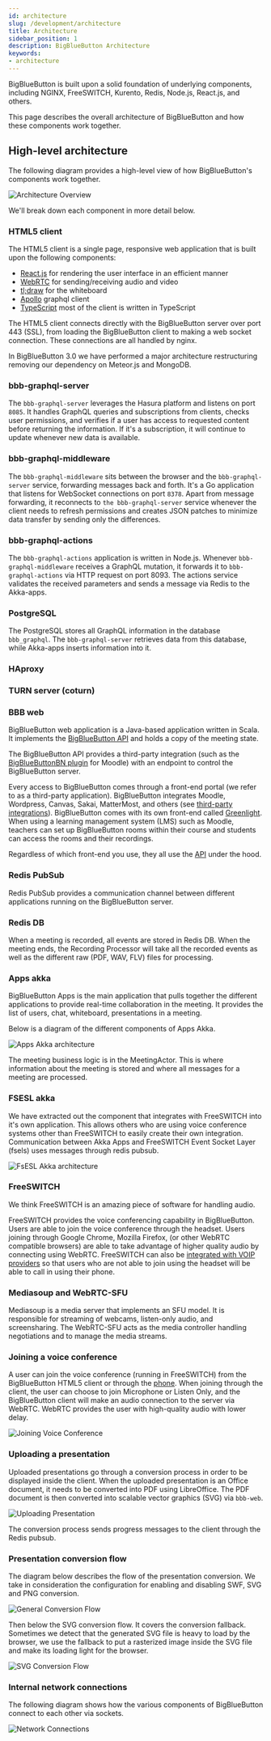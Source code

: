 ```yaml
---
id: architecture
slug: /development/architecture
title: Architecture
sidebar_position: 1
description: BigBlueButton Architecture
keywords:
- architecture
---
```


BigBlueButton is built upon a solid foundation of underlying components, including NGINX, FreeSWITCH, Kurento, Redis, Node.js, React.js, and others.

This page describes the overall architecture of BigBlueButton and how these components work together.

## High-level architecture

The following diagram provides a high-level view of how BigBlueButton's components work together.

![Architecture Overview](/img/diagrams/BBB30arch.drawio.png)

We'll break down each component in more detail below.

### HTML5 client

The HTML5 client is a single page, responsive web application that is built upon the following components:

- [React.js](https://facebook.github.io/react/) for rendering the user interface in an efficient manner
- [WebRTC](https://webrtc.org/) for sending/receiving audio and video
- [tl;draw](https://www.tldraw.com/) for the whiteboard
- [Apollo](https://www.apollographql.com/) graphql client
- [TypeScript](https://www.typescriptlang.org/) most of the client is written in TypeScript

The HTML5 client connects directly with the BigBlueButton server over port 443 (SSL), from loading the BigBlueButton client to making a web socket connection. These connections are all handled by nginx.

In BigBlueButton 3.0 we have performed a major architecture restructuring removing our dependency on Meteor.js and MongoDB.

### bbb-graphql-server

The `bbb-graphql-server` leverages the Hasura platform and listens on port `8085`. It handles GraphQL queries and subscriptions from clients, checks user permissions, and verifies if a user has access to requested content before returning the information. If it's a subscription, it will continue to update whenever new data is available.

### bbb-graphql-middleware

The `bbb-graphql-middleware` sits between the browser and the `bbb-graphql-server` service, forwarding messages back and forth. It's a Go application that listens for WebSocket connections on port `8378`. Apart from message forwarding, it reconnects to `the bbb-graphql-server` service whenever the client needs to refresh permissions and creates JSON patches to minimize data transfer by sending only the differences.

### bbb-graphql-actions

The `bbb-graphql-actions` application is written in Node.js. Whenever `bbb-graphql-middleware` receives a GraphQL mutation, it forwards it to `bbb-graphql-actions` via HTTP request on port 8093. The actions service validates the received parameters and sends a message via Redis to the Akka-apps.

### PostgreSQL

The PostgreSQL stores all GraphQL information in the database `bbb_graphql`. The `bbb-graphql-server` retrieves data from this database, while Akka-apps inserts information into it.

### HAproxy

<!-- TODO add info --->

### TURN server (coturn)

<!-- TODO add info --->

### BBB web

BigBlueButton web application is a Java-based application written in Scala. It implements the [BigBlueButton API](/development/api) and holds a copy of the meeting state.

The BigBlueButton API provides a third-party integration (such as the [BigBlueButtonBN plugin](https://moodle.org/plugins/mod_bigbluebuttonbn) for Moodle) with an endpoint to control the BigBlueButton server.

Every access to BigBlueButton comes through a front-end portal (we refer to as a third-party application). BigBlueButton integrates Moodle, Wordpress, Canvas, Sakai, MatterMost, and others (see [third-party integrations](https://bigbluebutton.org/schools/integrations/)). BigBlueButton comes with its own front-end called [Greenlight](/greenlight/v3/install). When using a learning management system (LMS) such as Moodle, teachers can set up BigBlueButton rooms within their course and students can access the rooms and their recordings.

Regardless of which front-end you use, they all use the [API](/development/api) under the hood.

### Redis PubSub

Redis PubSub provides a communication channel between different applications running on the BigBlueButton server.

### Redis DB

When a meeting is recorded, all events are stored in Redis DB. When the meeting ends, the Recording Processor will take all the recorded events as well as the different raw (PDF, WAV, FLV) files for processing.


### Apps akka

BigBlueButton Apps is the main application that pulls together the different applications to provide real-time collaboration in the meeting. It provides the list of users, chat, whiteboard, presentations in a meeting.

Below is a diagram of the different components of Apps Akka.

![Apps Akka architecture](/img/diagrams/30-akka-apps.drawio.png)

The meeting business logic is in the MeetingActor. This is where information about the meeting is stored and where all messages for a meeting are processed.

### FSESL akka

We have extracted out the component that integrates with FreeSWITCH into it's own application. This allows others who are using voice conference systems other than
FreeSWITCH to easily create their own integration. Communication between Akka Apps and FreeSWITCH Event Socket Layer (fsels) uses messages through redis pubsub.

![FsESL Akka architecture](/img/fsesl-akka-arch.png)

### FreeSWITCH

We think FreeSWITCH is an amazing piece of software for handling audio.

FreeSWITCH provides the voice conferencing capability in BigBlueButton. Users are able to join the voice conference through the headset. Users joining through Google Chrome, Mozilla Firefox, (or other WebRTC compatible browsers) are able to take advantage of higher quality audio by connecting using WebRTC. FreeSWITCH can also be [integrated with VOIP providers](/administration/customize#add-a-phone-number-to-the-conference-bridge) so that users who are not able to join using the headset will be able to call in using their phone.

### Mediasoup and WebRTC-SFU

Mediasoup is a media server that implements an SFU model. It is responsible for streaming of webcams, listen-only audio, and screensharing. The WebRTC-SFU acts as the media controller handling negotiations and to manage the media streams.

### Joining a voice conference

A user can join the voice conference (running in FreeSWITCH) from the BigBlueButton HTML5 client or through the [phone](/administration/customize#add-a-phone-number-to-the-conference-bridge). When joining through the client, the user can choose to join Microphone or Listen Only, and the BigBlueButton client will make an audio connection to the server via WebRTC. WebRTC provides the user with high-quality audio with lower delay.

![Joining Voice Conference](/img/joining-voice-conf.png)

### Uploading a presentation

Uploaded presentations go through a conversion process in order to be displayed inside the client. When the uploaded presentation is an Office document, it needs to be converted into PDF using LibreOffice. The PDF document is then converted into scalable vector graphics (SVG) via `bbb-web`.

![Uploading Presentation](/img/presentation-upload-11.png)

The conversion process sends progress messages to the client through the Redis pubsub.

### Presentation conversion flow

The diagram below describes the flow of the presentation conversion. We take in consideration the configuration for enabling and disabling SWF, SVG and PNG conversion.

![General Conversion Flow](/img/diagrams/presentation-conversion-diagram-general-conversion-flow.png)

Then below the SVG conversion flow. It covers the conversion fallback. Sometimes we detect that the generated SVG file is heavy to load by the browser, we use the fallback to put a rasterized image inside the SVG file and make its loading light for the browser.

![SVG Conversion Flow](/img/diagrams/presentation-conversion-diagram-svg-conversion-flow.png)

### Internal network connections

The following diagram shows how the various components of BigBlueButton connect to each other via sockets.

![Network Connections](/img/22-connections.png)

<!-- TODO update the network connections diagram --->
